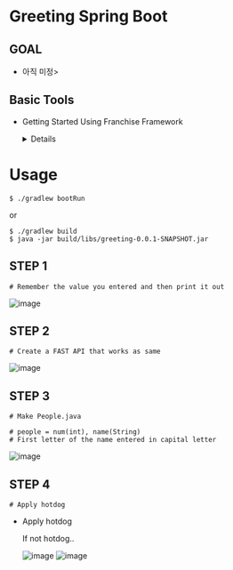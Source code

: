 # Greeting Spring Boot

## GOAL
+ 아직 미정>

## Basic Tools
+ Getting Started Using Franchise Framework
  <details>
  https://start.spring.io/
    
  ![image](https://github.com/user-attachments/assets/59fc8b94-4d21-4fd3-9251-26b73c48935d)

</details>


# Usage
```
$ ./gradlew bootRun
```

or

```
$ ./gradlew build
$ java -jar build/libs/greeting-0.0.1-SNAPSHOT.jar
```

## STEP 1
```
# Remember the value you entered and then print it out
```
![image](https://github.com/user-attachments/assets/f6582fb0-a20f-42f3-9653-ff5222304615)




## STEP 2
```
# Create a FAST API that works as same
```
![image](https://github.com/user-attachments/assets/a12bc727-051b-4f9b-9742-e1801553d532)


  
## STEP 3
```
# Make People.java

# people = num(int), name(String)
# First letter of the name entered in capital letter
```

![image](https://github.com/user-attachments/assets/2fe7f35d-0292-4078-97dd-71e6dcee47f7)

## STEP 4
```
# Apply hotdog
```

+ Apply hotdog
  
  If not hotdog..
  
  ![image](https://github.com/user-attachments/assets/cb8fc901-5b9a-4d38-9b62-776af41fd153)
  ![image](https://github.com/user-attachments/assets/76b609c8-8ba5-42ac-8f94-a1f08430e1f3)



